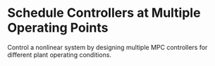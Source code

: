 # **Schedule Controllers at Multiple Operating Points**

Control a nonlinear system by designing multiple MPC controllers for different plant operating conditions.
